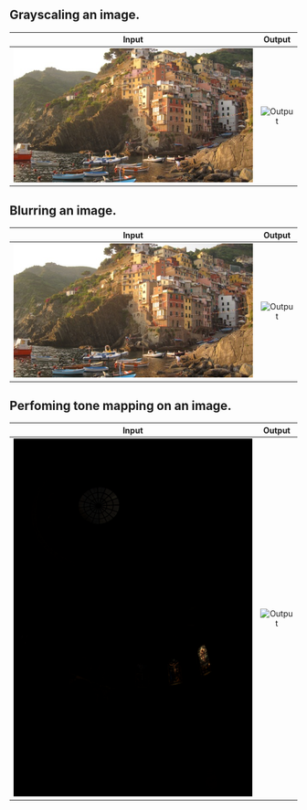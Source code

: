 
## Grayscaling an image.

Input                                        |  Output
:-------------------------------------------:|:-------------------------------------:
![Input](./imgs/input_image1_2.jpg "Input")  |  ![Output](output_image1.png "Output")

## Blurring an image.

Input                                        |  Output
:-------------------------------------------:|:--------------------------------------:
![Input](./imgs/input_image1_2.jpg "Input")  |  ![Output](output_image2.png "Output")

## Perfoming tone mapping on an image. 

Input                                        |  Output
:-------------------------------------------:|:--------------------------------------:
![Input](./imgs/input_image3.png "Input")    | ![Output](output_image3.png "Output")